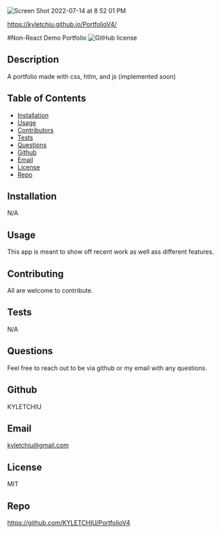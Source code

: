 ![Screen Shot 2022-07-14 at 8 52 01 PM](https://user-images.githubusercontent.com/92279620/179125052-625defc3-f7c8-49b9-b0cd-aa0a5a5966bf.png)

https://kyletchiu.github.io/PortfolioV4/

#Non-React Demo Portfolio
![GitHub license](http://img.shields.io/badge/license-MIT-green)

## Description
A portfolio made with css, htlm, and js (implemented soon)

## Table of Contents
* [Installation](#Installation)
* [Usage](#Usage)
* [Contributors](#Contributors)
* [Tests](#Tests)
* [Questions](Questions)
* [Github](#Github)
* [Email](#Email)
* [License](#License)
* [Repo](#Repo)

## Installation
N/A

## Usage
This app is meant to show off recent work as well ass different features.

## Contributing
All are welcome to contribute.

## Tests
N/A

## Questions
Feel free to reach out to be via github or my email with any questions.

## Github
KYLETCHIU

## Email
 kyletchiu@gmail.com


## License
 MIT 

## Repo
https://github.com/KYLETCHIU/PortfolioV4
